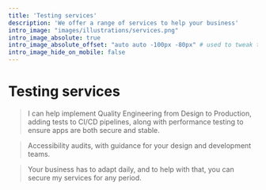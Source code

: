 ```yaml
---
title: 'Testing services'
description: 'We offer a range of services to help your business'
intro_image: "images/illustrations/services.png"
intro_image_absolute: true
intro_image_absolute_offset: "auto auto -100px -80px" # used to tweak the positioning of the absolute image if enabled above
intro_image_hide_on_mobile: false
---
```


# Testing services

> I can help implement Quality Engineering from Design to Production, adding tests to CI/CD pipelines, along with performance testing to ensure apps are both secure and stable.

> Accessibility audits, with guidance for your design and development teams.

> Your business has to adapt daily, and to help with that, you can secure my services for any period.